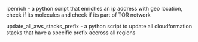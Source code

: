 ipenrich - a python script that enriches an ip address with geo location, check if its molecules and check if its part of TOR network

update_all_aws_stacks_prefix - a python script to update all cloudformation stacks that have a specific prefix accross all regions
